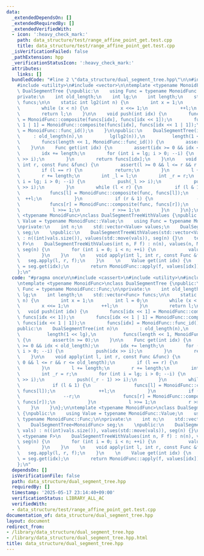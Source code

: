 ```yaml
---
data:
  _extendedDependsOn: []
  _extendedRequiredBy: []
  _extendedVerifiedWith:
  - icon: ':heavy_check_mark:'
    path: data_structure/test/range_affine_point_get.test.cpp
    title: data_structure/test/range_affine_point_get.test.cpp
  _isVerificationFailed: false
  _pathExtension: hpp
  _verificationStatusIcon: ':heavy_check_mark:'
  attributes:
    links: []
  bundledCode: "#line 2 \"data_structure/dual_segment_tree.hpp\"\n\n#include <cassert>\n\
    #include <utility>\n#include <vector>\n\ntemplate <typename MonoidFunc>\nclass\
    \ DualSegmentTree {\npublic:\n    using Func = typename MonoidFunc::Func;\n\n\
    private:\n    int old_length;\n    int lg;\n    int length;\n    std::vector<Func>\
    \ funcs;\n\n    static int lg2(int n) {\n        int x = 1;\n        int l = 0;\n\
    \        while (x < n) {\n            x <<= 1;\n            ++l;\n        }\n\
    \        return l;\n    }\n\n    void push(int idx) {\n        funcs[idx << 1]\
    \ = MonoidFunc::composite(funcs[idx], funcs[idx << 1]);\n        funcs[idx <<\
    \ 1 | 1] = MonoidFunc::composite(funcs[idx], funcs[idx << 1 | 1]);\n        funcs[idx]\
    \ = MonoidFunc::func_id();\n    }\n\npublic:\n    DualSegmentTree(int n)\n   \
    \     : old_length(n),\n          lg(lg2(n)),\n          length(1 << lg),\n  \
    \        funcs(length << 1, MonoidFunc::func_id()) {\n        assert(n >= 0);\n\
    \    }\n\n    Func get(int idx) {\n        assert(idx >= 0 && idx < old_length);\n\
    \        idx += length;\n        for (int i = lg; i > 0; --i) {\n            push(idx\
    \ >> i);\n        }\n        return funcs[idx];\n    }\n\n    void apply(int l,\
    \ int r, const Func &func) {\n        assert(l >= 0 && l <= r && r <= old_length);\n\
    \        if (l == r) {\n            return;\n        }\n        l += length;\n\
    \        r += length;\n        int _l = l;\n        int _r = r;\n        for (int\
    \ i = lg; i > 0; --i) {\n            push(_l >> i);\n            push((_r - 1)\
    \ >> i);\n        }\n        while (l < r) {\n            if (l & 1) {\n     \
    \           funcs[l] = MonoidFunc::composite(func, funcs[l]);\n              \
    \  ++l;\n            }\n            if (r & 1) {\n                --r;\n     \
    \           funcs[r] = MonoidFunc::composite(func, funcs[r]);\n            }\n\
    \            l >>= 1;\n            r >>= 1;\n        }\n    }\n};\n\ntemplate\
    \ <typename MonoidFunc>\nclass DualSegmentTreeWithValues {\npublic:\n    using\
    \ Value = typename MonoidFunc::Value;\n    using Func = typename MonoidFunc::Func;\n\
    \nprivate:\n    int n;\n    std::vector<Value> values;\n    DualSegmentTree<MonoidFunc>\
    \ seg;\n    \npublic:\n    DualSegmentTreeWithValues(std::vector<Value> vals)\
    \ : n((int)vals.size()), values(std::move(vals)), seg(n) {}\n    template <typename\
    \ F>\n    DualSegmentTreeWithValues(int n, F f) : n(n), values(n, MonoidFunc::id()),\
    \ seg(n) {\n        for (int i = 0; i < n; ++i) {\n            values[i] = f(i);\n\
    \        }\n    }\n    \n    void apply(int l, int r, const Func &f) {\n     \
    \   seg.apply(l, r, f);\n    }\n    \n    Value get(int idx) {\n        Func f\
    \ = seg.get(idx);\n        return MonoidFunc::apply(f, values[idx]);\n    }\n\
    };\n"
  code: "#pragma once\n\n#include <cassert>\n#include <utility>\n#include <vector>\n\
    \ntemplate <typename MonoidFunc>\nclass DualSegmentTree {\npublic:\n    using\
    \ Func = typename MonoidFunc::Func;\n\nprivate:\n    int old_length;\n    int\
    \ lg;\n    int length;\n    std::vector<Func> funcs;\n\n    static int lg2(int\
    \ n) {\n        int x = 1;\n        int l = 0;\n        while (x < n) {\n    \
    \        x <<= 1;\n            ++l;\n        }\n        return l;\n    }\n\n \
    \   void push(int idx) {\n        funcs[idx << 1] = MonoidFunc::composite(funcs[idx],\
    \ funcs[idx << 1]);\n        funcs[idx << 1 | 1] = MonoidFunc::composite(funcs[idx],\
    \ funcs[idx << 1 | 1]);\n        funcs[idx] = MonoidFunc::func_id();\n    }\n\n\
    public:\n    DualSegmentTree(int n)\n        : old_length(n),\n          lg(lg2(n)),\n\
    \          length(1 << lg),\n          funcs(length << 1, MonoidFunc::func_id())\
    \ {\n        assert(n >= 0);\n    }\n\n    Func get(int idx) {\n        assert(idx\
    \ >= 0 && idx < old_length);\n        idx += length;\n        for (int i = lg;\
    \ i > 0; --i) {\n            push(idx >> i);\n        }\n        return funcs[idx];\n\
    \    }\n\n    void apply(int l, int r, const Func &func) {\n        assert(l >=\
    \ 0 && l <= r && r <= old_length);\n        if (l == r) {\n            return;\n\
    \        }\n        l += length;\n        r += length;\n        int _l = l;\n\
    \        int _r = r;\n        for (int i = lg; i > 0; --i) {\n            push(_l\
    \ >> i);\n            push((_r - 1) >> i);\n        }\n        while (l < r) {\n\
    \            if (l & 1) {\n                funcs[l] = MonoidFunc::composite(func,\
    \ funcs[l]);\n                ++l;\n            }\n            if (r & 1) {\n\
    \                --r;\n                funcs[r] = MonoidFunc::composite(func,\
    \ funcs[r]);\n            }\n            l >>= 1;\n            r >>= 1;\n    \
    \    }\n    }\n};\n\ntemplate <typename MonoidFunc>\nclass DualSegmentTreeWithValues\
    \ {\npublic:\n    using Value = typename MonoidFunc::Value;\n    using Func =\
    \ typename MonoidFunc::Func;\n\nprivate:\n    int n;\n    std::vector<Value> values;\n\
    \    DualSegmentTree<MonoidFunc> seg;\n    \npublic:\n    DualSegmentTreeWithValues(std::vector<Value>\
    \ vals) : n((int)vals.size()), values(std::move(vals)), seg(n) {}\n    template\
    \ <typename F>\n    DualSegmentTreeWithValues(int n, F f) : n(n), values(n, MonoidFunc::id()),\
    \ seg(n) {\n        for (int i = 0; i < n; ++i) {\n            values[i] = f(i);\n\
    \        }\n    }\n    \n    void apply(int l, int r, const Func &f) {\n     \
    \   seg.apply(l, r, f);\n    }\n    \n    Value get(int idx) {\n        Func f\
    \ = seg.get(idx);\n        return MonoidFunc::apply(f, values[idx]);\n    }\n\
    };\n"
  dependsOn: []
  isVerificationFile: false
  path: data_structure/dual_segment_tree.hpp
  requiredBy: []
  timestamp: '2025-05-17 23:14:40+09:00'
  verificationStatus: LIBRARY_ALL_AC
  verifiedWith:
  - data_structure/test/range_affine_point_get.test.cpp
documentation_of: data_structure/dual_segment_tree.hpp
layout: document
redirect_from:
- /library/data_structure/dual_segment_tree.hpp
- /library/data_structure/dual_segment_tree.hpp.html
title: data_structure/dual_segment_tree.hpp
---
```

